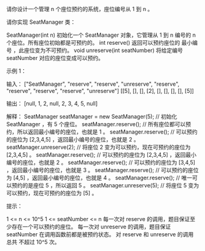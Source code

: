 请你设计一个管理 n 个座位预约的系统，座位编号从 1 到 n 。

请你实现 SeatManager 类：

SeatManager(int n) 初始化一个 SeatManager 对象，它管理从 1 到 n 编号的 n 个座位。所有座位初始都是可预约的。
int reserve() 返回可以预约座位的 最小编号 ，此座位变为不可预约。
void unreserve(int seatNumber) 将给定编号 seatNumber 对应的座位变成可以预约。

示例 1：

输入：
["SeatManager", "reserve", "reserve", "unreserve", "reserve", "reserve", "reserve", "reserve", "unreserve"]
[[5], [], [], [2], [], [], [], [], [5]]

输出：
[null, 1, 2, null, 2, 3, 4, 5, null]

解释：
SeatManager seatManager = new SeatManager(5); // 初始化 SeatManager ，有 5 个座位。
seatManager.reserve();    // 所有座位都可以预约，所以返回最小编号的座位，也就是 1 。
seatManager.reserve();    // 可以预约的座位为 [2,3,4,5] ，返回最小编号的座位，也就是 2 。
seatManager.unreserve(2); // 将座位 2 变为可以预约，现在可预约的座位为 [2,3,4,5] 。
seatManager.reserve();    // 可以预约的座位为 [2,3,4,5] ，返回最小编号的座位，也就是 2 。
seatManager.reserve();    // 可以预约的座位为 [3,4,5] ，返回最小编号的座位，也就是 3 。
seatManager.reserve();    // 可以预约的座位为 [4,5] ，返回最小编号的座位，也就是 4 。
seatManager.reserve();    // 唯一可以预约的是座位 5 ，所以返回 5 。
seatManager.unreserve(5); // 将座位 5 变为可以预约，现在可预约的座位为 [5] 。

提示：

1 <= n <= 10^5
1 <= seatNumber <= n
每一次对 reserve 的调用，题目保证至少存在一个可以预约的座位。
每一次对 unreserve 的调用，题目保证 seatNumber 在调用函数前都是被预约状态。
对 reserve 和 unreserve 的调用 总共 不超过 10^5 次。
